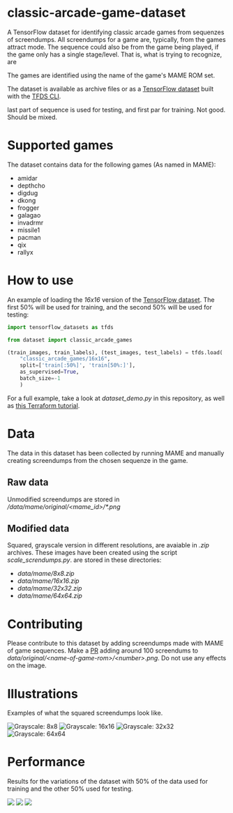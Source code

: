 # classic-arcade-game-dataset
A TensorFlow dataset for identifying classic arcade games from sequenzes of screendumps.
All screendumps for a game are, typically, from the games attract mode.
The sequence could also be from the game being played, if the game only has a single stage/level.
That is, what is trying to recognize, are 

The games are identified using the name of the game's MAME ROM set.

The dataset is available as archive files or as a [TensorFlow dataset](https://www.tensorflow.org/datasets)
built with the [TFDS CLI](https://www.tensorflow.org/datasets/cli).

last part of sequence is used for testing, and first par for training.
Not good. Should be mixed.

# Supported games

The dataset contains data for the following games (As named in MAME):
* amidar
* depthcho
* digdug
* dkong
* frogger
* galagao
* invadrmr
* missile1
* pacman
* qix
* rallyx

# How to use
An example of loading the _16x16_ version of the [TensorFlow dataset](https://www.tensorflow.org/datasets). The first 50% will
be used for training, and the second 50% will be used for testing:
```python
import tensorflow_datasets as tfds

from dataset import classic_arcade_games

(train_images, train_labels), (test_images, test_labels) = tfds.load(
    "classic_arcade_games/16x16",
    split=['train[:50%]', 'train[50%:]'],
    as_supervised=True,
    batch_size=-1
    )
```

For a full example, take a look at _dataset_demo.py_ in this repository,
as well as [this Terraform tutorial](https://www.tensorflow.org/tutorials/keras/classification).

# Data
The data in this dataset has been collected by running MAME and manually
creating screendumps from the chosen sequenze in the game.

## Raw data
Unmodified screendumps are stored in _/data/mame/original/<mame_id>/*.png_

## Modified data
Squared, grayscale version in different resolutions, are avaiable in _.zip_ archives.
These images have been created using the script _scale_screndumps.py_.
are stored in these directories:

* _data/mame/8x8.zip_
* _data/mame/16x16.zip_
* _data/mame/32x32.zip_
* _data/mame/64x64.zip_

# Contributing
Please contribute to this dataset by adding screendumps made with MAME of game sequences.
Make a [PR](https://docs.github.com/en/pull-requests/collaborating-with-pull-requests/proposing-changes-to-your-work-with-pull-requests/about-pull-requests) adding around 100 screendums to _data/original/\<name-of-game-rom\>/\<number\>.png_.
Do not use any effects on the image.

# Illustrations
Examples of what the squared screendumps look like.

![Grayscale: 8x8](./figures/8x8_5x5_01.png)
![Grayscale: 16x16](./figures/16x16_5x5_01.png)
![Grayscale: 32x32](./figures/32x32_5x5_01.png)
![Grayscale: 64x64](./figures/64x64_5x5_01.png)

# Performance
Results for the variations of the dataset with 50% of the data used for training and the other 50% used for testing. 


![](./figures/acc_loss_2_epochs.png)
![](./figures/acc_loss_5_epochs.png)
![](./figures/acc_loss_10_epochs.png)
